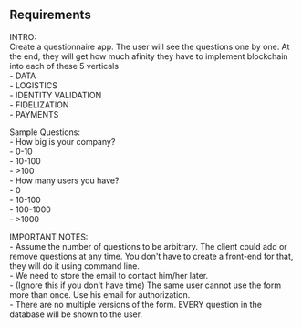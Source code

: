 Requirements
--------------

INTRO:<br>
Create a questionnaire app. The user will see the questions one by one. At the end, they will get how much afinity they have to implement blockchain into each of these 5 verticals<br>
	- DATA<br>
	- LOGISTICS<br>
	- IDENTITY VALIDATION<br>
	- FIDELIZATION<br>
	- PAYMENTS<br>

Sample Questions:<br>
	- How big is your company?<br>
		- 0-10<br>
		- 10-100<br>
		- >100<br>
	- How many users you have?<br>
		- 0<br>
		- 10-100<br>
		- 100-1000<br>
		- >1000<br>

IMPORTANT NOTES:<br>
	- Assume the number of questions to be arbitrary. The client could add or remove questions at any time. You don't have to create a front-end for that, they will do it using command line.
	<br>- We need to store the email to contact him/her later.
	<br>- (Ignore this if you don't have time) The same user cannot use the form more than once. Use his email for authorization.
	<br>- There are no multiple versions of the form. EVERY question in the database will be shown to the user.
